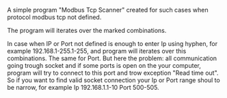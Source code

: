 A simple program "Modbus Tcp Scanner" created for such cases when protocol modbus tcp not defined.

The program will iterates over the marked combinations.

In case when IP or Port not defined is enough to enter Ip using hyphen, for example 192.168.1-255.1-255, and program will iterates over this combinations. The same for Port. But here the problem: all communication going trough socket and if some ports is open on the your computer, program will try to connect to this port and trow exception "Read time out". So if you want to find valid socket connection your Ip or Port range shoul to be narrow, for example Ip 192.168.1.1-10 Port 500-505.
